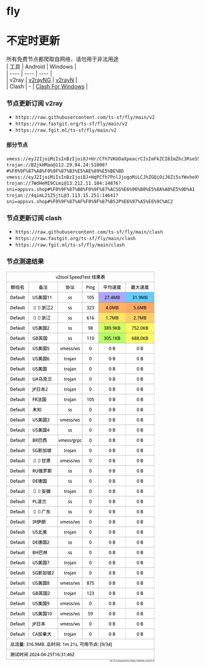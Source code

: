 # fly
# 不定时更新
所有免费节点都爬取自网络，请勿用于非法用途  
|  工具  | Android  | Windows  |  
|  ----  | ----   | ----  |  
| v2ray  | [v2rayNG](https://github.com/2dust/v2rayNG/releases) | [v2rayN](https://github.com/2dust/v2rayN/releases) |  
| Clash  | - | [Clash For Windows](https://github.com/2dust/clashN/releases) | 
  
### 节点更新订阅  v2ray
- `https://raw.githubusercontent.com/ts-sf/fly/main/v2`  
- `https://raw.fastgit.org/ts-sf/fly/main/v2`  
- `https://raw.fgit.ml/ts-sf/fly/main/v2`  
#### 部分节点  
``` 
vmess://eyJ2IjoiMiIsInBzIjoi8J+Hr/Cfh7VKUOaXpeacrCIsImFkZCI6ImZhc3RseS5hbGlwYXkub3ZoIiwicG9ydCI6IjgwIiwiaWQiOiJkMzlhMzQ3YS0wMGM5LTRmOTEtOTI1NS03ZjUzNmMwN2M1YTgiLCJhaWQiOiIwIiwic2N5IjoiYXV0byIsIm5ldCI6IndzIiwidHlwZSI6Im5vbmUiLCJob3N0Ijoibm1zbC5rcCIsInBhdGgiOiIvYXJpZXM/ZWQ9MjU2MCIsInRscyI6IiIsInNuaSI6IiIsInRlc3RfbmFtZSI6IkpQ5pel5pysIn0=
trojan://BZjkHMao@112.29.94.24:51000?#%F0%9F%87%A8%F0%9F%87%B3%E5%AE%89%E5%BE%BD
vmess://eyJ2IjoiMiIsInBzIjoi8J+HqPCfh7PnlJjogoMiLCJhZGQiOiJ6Zi5sYWxheXVuLmN5b3UiLCJwb3J0IjoiNDc5MzEiLCJpZCI6ImIxNTUzYWJlLTZmMWYtMzI4OC1iZmMyLTkwOGIyZjlmYzRmYyIsImFpZCI6IjAiLCJzY3kiOiJhdXRvIiwibmV0Ijoid3MiLCJ0eXBlIjoibm9uZSIsImhvc3QiOiJoay5sYWxheXVuc3NsLnh5eiIsInBhdGgiOiIvdjJyYXkiLCJ0bHMiOiIiLCJzbmkiOiIiLCJ0ZXN0X25hbWUiOiLwn4eo8J+Hs+eUmOiCgyJ9
trojan://7WdHeMI9CLmi@13.212.11.104:14876?sni=appsvs.shop#%F0%9F%87%B8%F0%9F%87%ACSG%E6%96%B0%E5%8A%A0%E5%9D%A1
trojan://4qimL21Z5jtL@3.113.15.251:14641?sni=appsvs.shop#%F0%9F%87%AF%F0%9F%87%B5JP%E6%97%A5%E6%9C%AC2
```
### 节点更新订阅  clash
- `https://raw.githubusercontent.com/ts-sf/fly/main/clash`  
- `https://raw.fastgit.org/ts-sf/fly/main/clash`  
- `https://raw.fgit.ml/ts-sf/fly/main/clash`  

### 节点测速结果
![image](traffic.png)

